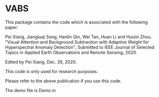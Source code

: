 # VABS

This package contains the code which is associated with the following paper:

Pei Xiang, Jiangluqi Song, Hanlin Qin, Wei Tan, Huan Li and Huixin Zhou. "Visual Attention and Background Subtraction with Adaptive Weight for Hyperspectral Anomaly Detection", Submitted to IEEE Journal of Selected Topics in Applied Earth Observations and Remote Sensing, 2020.

Edited by Pei Xiang, Dec. 26, 2020.

This code is only used for research purposes.

Please refer to the above publication if you use this code.

The demo file is Demo.m
